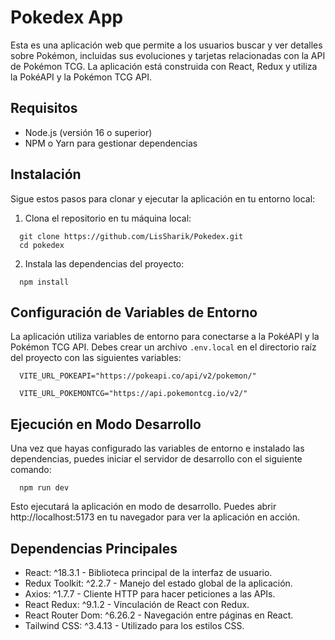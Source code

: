 # Pokedex App

Esta es una aplicación web que permite a los usuarios buscar y ver detalles sobre Pokémon, incluidas sus evoluciones y tarjetas relacionadas con la API de Pokémon TCG. La aplicación está construida con React, Redux y utiliza la PokéAPI y la Pokémon TCG API.

## Requisitos

- Node.js (versión 16 o superior)
- NPM o Yarn para gestionar dependencias

## Instalación

Sigue estos pasos para clonar y ejecutar la aplicación en tu entorno local:

  1. Clona el repositorio en tu máquina local:
  ```
    git clone https://github.com/LisSharik/Pokedex.git
    cd pokedex
  ```

  2. Instala las dependencias del proyecto:
```
  npm install
```

## Configuración de Variables de Entorno

La aplicación utiliza variables de entorno para conectarse a la PokéAPI y la Pokémon TCG API. Debes crear un archivo ```.env.local``` en el directorio raíz del proyecto con las siguientes variables:

```
  VITE_URL_POKEAPI="https://pokeapi.co/api/v2/pokemon/"

  VITE_URL_POKEMONTCG="https://api.pokemontcg.io/v2/"
```

## Ejecución en Modo Desarrollo

Una vez que hayas configurado las variables de entorno e instalado las dependencias, puedes iniciar el servidor de desarrollo con el siguiente comando:

```
  npm run dev
```

Esto ejecutará la aplicación en modo de desarrollo. Puedes abrir http://localhost:5173 en tu navegador para ver la aplicación en acción.

## Dependencias Principales

- React: ^18.3.1 - Biblioteca principal de la interfaz de usuario.
- Redux Toolkit: ^2.2.7 - Manejo del estado global de la aplicación.
- Axios: ^1.7.7 - Cliente HTTP para hacer peticiones a las APIs.
- React Redux: ^9.1.2 - Vinculación de React con Redux.
- React Router Dom: ^6.26.2 - Navegación entre páginas en React.
- Tailwind CSS: ^3.4.13 - Utilizado para los estilos CSS.


